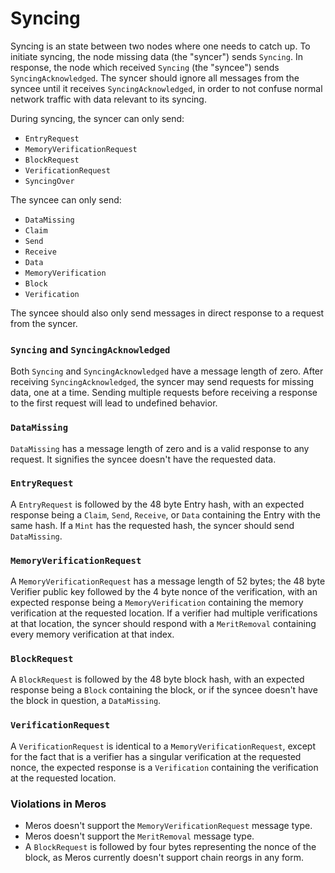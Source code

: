 # Syncing

Syncing is an state between two nodes where one needs to catch up. To initiate syncing, the node missing data (the "syncer") sends `Syncing`. In response, the node which received `Syncing` (the "syncee") sends `SyncingAcknowledged`. The syncer should ignore all messages from the syncee until it receives `SyncingAcknowledged`, in order to not confuse normal network traffic with data relevant to its syncing.

During syncing, the syncer can only send:
- `EntryRequest`
- `MemoryVerificationRequest`
- `BlockRequest`
- `VerificationRequest`
- `SyncingOver`

The syncee can only send:
- `DataMissing`
- `Claim`
- `Send`
- `Receive`
- `Data`
- `MemoryVerification`
- `Block`
- `Verification`

The syncee should also only send messages in direct response to a request from the syncer.

### `Syncing` and `SyncingAcknowledged`

Both `Syncing` and `SyncingAcknowledged` have a message length of zero. After receiving `SyncingAcknowledged`, the syncer may send requests for missing data, one at a time. Sending multiple requests before receiving a response to the first request will lead to undefined behavior.

### `DataMissing`

`DataMissing` has a message length of zero and is a valid response to any request. It signifies the syncee doesn't have the requested data.

### `EntryRequest`

A `EntryRequest` is followed by the 48 byte Entry hash, with an expected response being a `Claim`, `Send`, `Receive`, or `Data` containing the Entry with the same hash. If a `Mint` has the requested hash, the syncer should send `DataMissing`.

### `MemoryVerificationRequest`

A `MemoryVerificationRequest` has a message length of 52 bytes; the 48 byte Verifier public key followed by the 4 byte nonce of the verification, with an expected response being a `MemoryVerification` containing the memory verification at the requested location. If a verifier had multiple verifications at that location, the syncer should respond with a `MeritRemoval` containing every memory verification at that index.

### `BlockRequest`

A `BlockRequest` is followed by the 48 byte block hash, with an expected response being a `Block` containing the block, or if the syncee doesn't have the block in question, a `DataMissing`.

### `VerificationRequest`

A `VerificationRequest` is identical to a `MemoryVerificationRequest`, except for the fact that is a verifier has a singular verification at the requested nonce, the expected response is a `Verification` containing the verification at the requested location.

### Violations in Meros

- Meros doesn't support the `MemoryVerificationRequest` message type.
- Meros doesn't support the `MeritRemoval`  message type.
- A `BlockRequest` is followed by four bytes representing the nonce of the block, as Meros currently doesn't support chain reorgs in any form.
